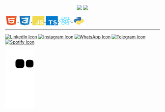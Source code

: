 <div align="center">
  <img height="180em" src="https://github-readme-stats.vercel.app/api?username=gabriel-venezian&show_icons=true&theme=github_dark&include_all_commits=true&count_private=true&border_color=56A0F6"/>
  <img height="180em" src="https://github-readme-stats.vercel.app/api/top-langs/?username=gabriel-venezian&layout=compact&langs_count=5&theme=github_dark&border_color=56A0F6"/>
</div>

<div style="display: inline_block"><br>
    <a href="https://github.com/gabriel-venezian">
    <img align="center" alt="HTML Icon" height="30" width="40" src="https://raw.githubusercontent.com/devicons/devicon/master/icons/html5/html5-original.svg">
    <img align="center" alt="CSS Icon" height="30" width="40" src="https://raw.githubusercontent.com/devicons/devicon/master/icons/css3/css3-original.svg">
    <img align="center" alt="JavaScript Icon" height="30" width="40" src="https://raw.githubusercontent.com/devicons/devicon/master/icons/javascript/javascript-plain.svg">
    <img align="center" alt="TypeScript Icon" height="30" width="40" src="https://raw.githubusercontent.com/devicons/devicon/master/icons/typescript/typescript-plain.svg">
    <img align="center" alt="React Icon" height="30" width="40" src="https://raw.githubusercontent.com/devicons/devicon/master/icons/react/react-original.svg">
    <img align="center" alt="Python Icon" height="30" width="40" src="https://raw.githubusercontent.com/devicons/devicon/master/icons/python/python-original.svg">
  </a>
</div>

<hr />
  
<div> 

  <a href="https://www.linkedin.com/in/gabriel-venezian/"><img src="https://img.shields.io/badge/-LinkedIn-%230077B5?style=for-the-badge&logo=linkedin&logoColor=white" alt="LinkedIn Icon"></a> 
  <a href="https://www.instagram.com/gah_venezian/"><img src="https://img.shields.io/badge/-Instagram-%23E4405F?style=for-the-badge&logo=instagram&logoColor=white" alt="Instagram Icon"></a>
  <a href="https://wa.me/5519996618086"><img src="https://img.shields.io/badge/WhatsApp-25D366?style=for-the-badge&logo=whatsapp&logoColor=white" alt="WhatsApp Icon"></a>
  <a href="https://t.me/gabrielvenezian"><img src="https://img.shields.io/badge/Telegram-2CA5E0?style=for-the-badge&logo=telegram&logoColor=white" alt="Telegram Icon"></a>
  <a href="https://open.spotify.com/user/pz989yqmpp4z9jtvmwq2hkanj?si=8MBDd4mHRsCG4M3xeMaVAw&utm_source=copy-link/"><img src="https://img.shields.io/badge/Spotify-1ED760?&style=for-the-badge&logo=spotify&logoColor=white" alt="Spotify Icon"></a>
  
  ![Snake animation](https://github.com/gabriel-venezian/gabriel-venezian/blob/output/github-contribution-grid-snake.svg)
  
</div>
  
